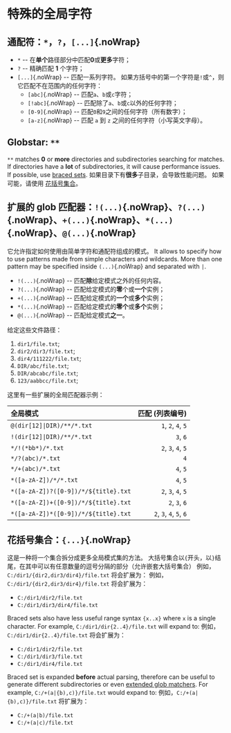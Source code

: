 # 特殊的全局字符

## 通配符：`*`，`?`，`[...]`{.noWrap}

- `*` -- 在**单个**路径部分中匹配**0**或**更多**字符；
- `?` -- 精确匹配 **1** 个字符；
- `[...]`{.noWrap} -- 匹配一系列字符。 如果方括号中的第一个字符是`!`或`^`，则它匹配不在范围内的任何字符：
  - `[abc]`{.noWrap} -- 匹配`a`、`b`或`c`字符；
  - `[!abc]`{.noWrap} -- 匹配除了`a`、`b`或`c`以外的任何字符；
  - `[0-9]`{.noWrap} -- 匹配`0`和`9`之间的任何字符（所有数字）；
  - `[a-z]`{.noWrap} -- 匹配 `a` 到 `z` 之间的任何字符（小写英文字母）。

## Globstar: `**`

`**` matches **0** or **more** directories and subdirectories searching for matches. If directories have a **lot** of subdirectories, it will cause performance issues. If possible, use [braced sets](#braced-sets). 如果目录下有**很多**子目录，会导致性能问题。 如果可能，请使用 [花括号集合](#braced-sets)。

## 扩展的 glob 匹配器：`!(...)`{.noWrap}、`?(...)`{.noWrap}、`+(...)`{.noWrap}、`*(...)`{.noWrap}、`@(...)`{.noWrap}

它允许指定如何使用由简单字符和通配符组成的模式。 It allows to specify how to use patterns made from simple characters and wildcards. More than one pattern may be specified inside `(...)`{.noWrap} and separated with `|`.

- `!(...)`{.noWrap} -- 匹配**除**给定模式之外的任何内容。
- `?(...)`{.noWrap} -- 匹配给定模式的**零**个或**一个**实例；
- `+(...)`{.noWrap} -- 匹配给定模式的**一个**或**多个**实例；
- `*(...)`{.noWrap} -- 匹配给定模式的**零个**或**多个**实例；
- `@(...)`{.noWrap} -- 匹配给定模式**之一**。

给定这些文件路径：

1. `dir1/file.txt`;
1. `dir2/dir3/file.txt`;
1. `dir4/111222/file.txt`;
1. `DIR/abc/file.txt`;
1. `DIR/abcabc/file.txt`;
1. `123/aabbcc/file.txt`;

这里有一些扩展的全局匹配器示例：

| 全局模式                                 |               匹配 (列表编号) |
|:------------------------------------ | -----------------------:|
| `@(dir[12]\|DIR)/**/*.txt`          |      `1`, `2`, `4`, `5` |
| `!(dir[12]\|DIR)/**/*.txt`          |                `3`, `6` |
| `*/!(*bb*)/*.txt`                    |      `2`, `3`, `4`, `5` |
| `*/?(abc)/*.txt`                     |                     `4` |
| `*/+(abc)/*.txt`                     |                `4`, `5` |
| `*([a-zA-Z])/*/*.txt`                |                `4`, `5` |
| `*([a-zA-Z])?([0-9])/*/${title}.txt` |      `2`, `3`, `4`, `5` |
| `*([a-zA-Z])+([0-9])/*/${title}.txt` |           `2`, `3`, `6` |
| `*([a-zA-Z])*([0-9])/*/${title}.txt` | `2`, `3`, `4`, `5`, `6` |

## 花括号集合：`{...}`{.noWrap}

这是一种将一个集合拆分成更多全局模式集的方法。 大括号集合以`{`开头，以`}`结尾，在其中可以有任意数量的逗号分隔的部分（允许嵌套大括号集合） 例如，`C:/dir1/{dir2,dir3/dir4}/file.txt` 将会扩展为： 例如，`C:/dir1/{dir2,dir3/dir4}/file.txt` 将会扩展为：

- `C:/dir1/dir2/file.txt`
- `C:/dir1/dir3/dir4/file.txt`

Braced sets also have less useful range syntax `{x..x}` where `x` is a single character. For example, `C:/dir1/dir{2..4}/file.txt` will expand to: 例如，`C:/dir1/dir{2..4}/file.txt` 将会扩展为：

- `C:/dir1/dir2/file.txt`
- `C:/dir1/dir3/file.txt`
- `C:/dir1/dir4/file.txt`

Braced set is expanded **before** actual parsing, therefore can be useful to generate different subdirectories or even [extended glob matchers](#extended-glob-matchers). For example, `C:/+(a|{b),c)}/file.txt` would expand to: 例如，`C:/+(a|{b),c)}/file.txt` 将扩展为：

- `C:/+(a|b)/file.txt`
- `C:/+(a|c)/file.txt`
